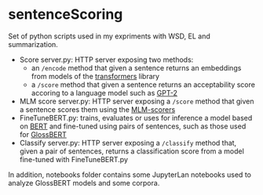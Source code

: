 # sentenceScoring

Set of python scripts used in my expriments with WSD, EL and summarization.

- Score server.py: HTTP server exposing two methods:
  - an `/encode` method that given a sentence returns an embeddings from models of the [transformers](https://github.com/huggingface/transformers) library 
  - a `/score` method that given a sentence returns an acceptability score accoring to a language model such as [GPT-2](https://github.com/openai/gpt-2) 
- MLM score server.py: HTTP server exposing a `/score` method that given a sentence scores them using the [MLM-scorers](https://github.com/awslabs/mlm-scoring)   
- FineTuneBERT.py: trains, evaluates or uses for inference a model based on [BERT](https://github.com/google-research/bert) and fine-tuned using pairs of sentences, such as those used for [GlossBERT](https://github.com/HSLCY/GlossBERT)
- Classify server.py: HTTP server exposing a `/classify` method that, given a pair of sentences, returns a classification score from a model fine-tuned with FineTuneBERT.py

In addition, notebooks folder contains some JupyterLan notebooks used to analyze GlossBERT models and some corpora. 
  
